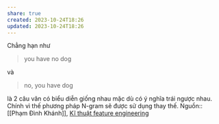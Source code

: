 ```yaml
---
share: true
created: 2023-10-24T18:26
updated: 2023-10-24T18:26
---
```

Chẳng hạn như 
> you have no dog

và
> no, you have dog

là 2 câu văn có biểu diễn giống nhau mặc dù có ý nghĩa trái ngược nhau. Chính vì thế phương pháp N-gram sẽ được sử dụng thay thế.
Nguồn:: [[Phạm Đình Khánh]], [Kĩ thuật feature engineering](https://phamdinhkhanh.github.io/2019/01/07/Ky_thuat_feature_engineering.html)
